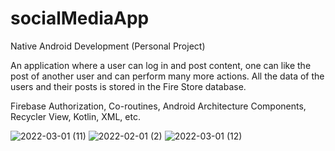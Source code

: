 # socialMediaApp
Native Android Development (Personal Project)

An application where a user can log in and post content, one can like the post of another user and can perform many more actions. All the data of the users and their posts is stored in the Fire Store database.

Firebase Authorization, Co-routines, Android Architecture Components, Recycler View, Kotlin, XML, etc.

![2022-03-01 (11)](https://user-images.githubusercontent.com/73034031/156182117-2331e950-fde1-424c-9efe-9da7d816cba0.png)
![2022-02-01 (2)](https://user-images.githubusercontent.com/73034031/156182154-0766c417-87d5-47d1-861e-8127acb11a7d.png)
![2022-03-01 (12)](https://user-images.githubusercontent.com/73034031/156182182-940763ef-8a37-45f6-b24b-04399408b75b.png)
